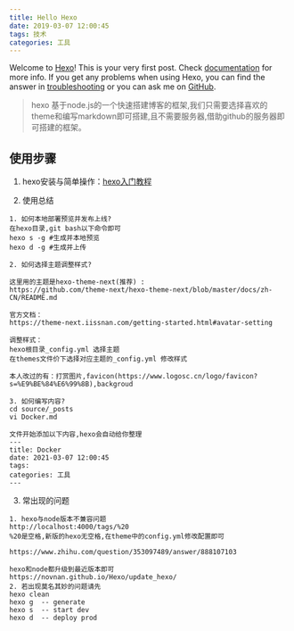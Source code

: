 ```yaml
---
title: Hello Hexo
date: 2019-03-07 12:00:45
tags: 技术
categories: 工具
---
```


Welcome to [Hexo](https://hexo.io/)! This is your very first post. Check [documentation](https://hexo.io/docs/) for more info. If you get any problems when using Hexo, you can find the answer in [troubleshooting](https://hexo.io/docs/troubleshooting.html) or you can ask me on [GitHub](https://github.com/hexojs/hexo/issues).

> hexo 基于node.js的一个快速搭建博客的框架,我们只需要选择喜欢的theme和编写markdown即可搭建,且不需要服务器,借助github的服务器即可搭建的框架。

## 使用步骤

1. hexo安装与简单操作：[hexo入门教程](https://www.cnblogs.com/liuxianan/p/build-blog-website-by-hexo-github.htm)

2. 使用总结

```
1. 如何本地部署预览并发布上线?
在hexo目录,git bash以下命令即可
hexo s -g #生成并本地预览
hexo d -g #生成并上传

2. 如何选择主题调整样式?

这里用的主题是hexo-theme-next(推荐) : 
https://github.com/theme-next/hexo-theme-next/blob/master/docs/zh-CN/README.md

官方文档：
https://theme-next.iissnan.com/getting-started.html#avatar-setting

调整样式：
hexo根目录_config.yml 选择主题
在themes文件价下选择对应主题的_config.yml 修改样式

本人改过的有：打赏图片,favicon(https://www.logosc.cn/logo/favicon?s=%E9%BE%84%E6%99%8B),backgroud

3. 如何编写内容?
cd source/_posts
vi Docker.md

文件开始添加以下内容,hexo会自动给你整理
---
title: Docker
date: 2021-03-07 12:00:45
tags:
categories: 工具
---

```

3. 常出现的问题

```
1. hexo与node版本不兼容问题
http://localhost:4000/tags/%20
%20是空格,新版的hexo无空格,在theme中的config.yml修改配置即可

https://www.zhihu.com/question/353097489/answer/888107103

hexo和node都升级到最近版本即可
https://novnan.github.io/Hexo/update_hexo/
2. 若出现莫名其妙的问题请先 
hexo clean
hexo g  -- generate 
hexo s  -- start dev
hexo d  -- deploy prod
```